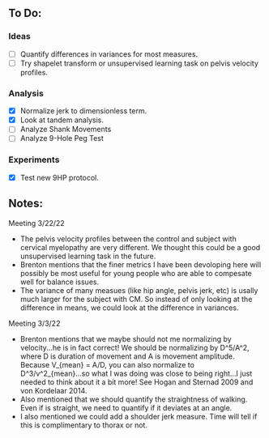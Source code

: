 ## To Do:
### Ideas
- [ ] Quantify differences in variances for most measures.
- [ ] Try shapelet transform or unsupervised learning task on pelvis velocity profiles.
### Analysis
- [x] Normalize jerk to dimensionless term.
- [x] Look at tandem analysis.
- [ ] Analyze Shank Movements
- [ ] Analyze 9-Hole Peg Test
### Experiments
- [x] Test new 9HP protocol.

## Notes:

Meeting 3/22/22
- The pelvis velocity profiles between the control and subject with cervical myelopathy are very different. We thought this could be a good unsupervised learning task in the future.
- Brenton mentions that the finer metrics I have been devoloping here will possibly be most useful for young people who are able to compesate well for balance issues.
- The variance of many measues (like hip angle, pelvis jerk, etc) is usally much larger for the subject with CM. So instead of only looking at the difference in means, we could look at the difference in variances.


Meeting 3/3/22
- Brenton mentions that we maybe should not me normalizing by velocity...he is in fact correct! We should be normalizing by D^5/A^2, where D is duration of movement and A is movement amplitude. Because V_{mean} = A/D, you can also normalize to D^3/v^2_{mean}...so what I was doing was close to being right...I just needed to think about it a bit more! See Hogan and Sternad 2009 and von Kordelaar 2014.
- Also mentioned that we should quantify the straightness of walking. Even if is straight, we need to quantify if it deviates at an angle.
- I also mentioned we could add a shoulder jerk measure. Time will tell if this is complimentary to thorax or not.


